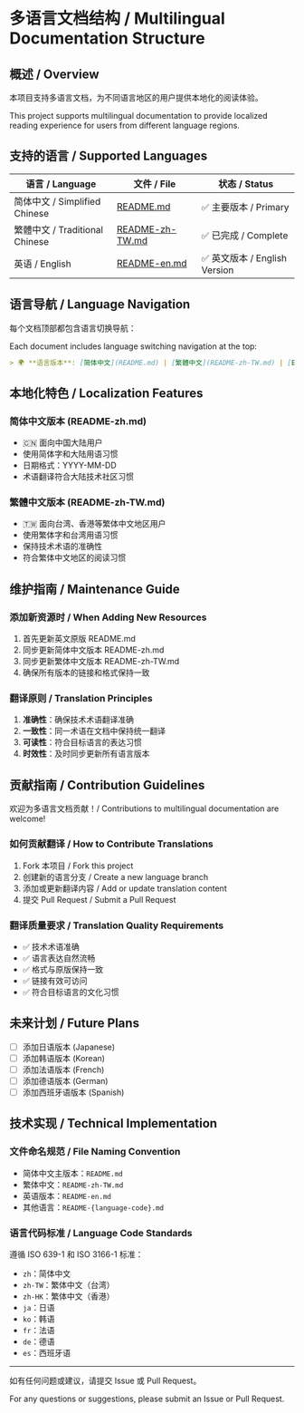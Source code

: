 # 多语言文档结构 / Multilingual Documentation Structure

## 概述 / Overview

本项目支持多语言文档，为不同语言地区的用户提供本地化的阅读体验。

This project supports multilingual documentation to provide localized reading experience for users from different language regions.

## 支持的语言 / Supported Languages

| 语言 / Language | 文件 / File | 状态 / Status |
|---|---|---|
| 简体中文 / Simplified Chinese | [README.md](../../README.md) | ✅ 主要版本 / Primary |
| 繁體中文 / Traditional Chinese | [README-zh-TW.md](../../README-zh-TW.md) | ✅ 已完成 / Complete |
| 英语 / English | [README-en.md](../../README-en.md) | ✅ 英文版本 / English Version |

## 语言导航 / Language Navigation

每个文档顶部都包含语言切换导航：

Each document includes language switching navigation at the top:

```markdown
> 🌍 **语言版本**: [简体中文](README.md) | [繁體中文](README-zh-TW.md) | [English](README-en.md)
```

## 本地化特色 / Localization Features

### 简体中文版本 (README-zh.md)
- 🇨🇳 面向中国大陆用户
- 使用简体字和大陆用语习惯
- 日期格式：YYYY-MM-DD
- 术语翻译符合大陆技术社区习惯

### 繁體中文版本 (README-zh-TW.md)
- 🇹🇼 面向台湾、香港等繁体中文地区用户
- 使用繁体字和台湾用语习惯
- 保持技术术语的准确性
- 符合繁体中文地区的阅读习惯

## 维护指南 / Maintenance Guide

### 添加新资源时 / When Adding New Resources

1. 首先更新英文原版 README.md
2. 同步更新简体中文版本 README-zh.md
3. 同步更新繁体中文版本 README-zh-TW.md
4. 确保所有版本的链接和格式保持一致

### 翻译原则 / Translation Principles

1. **准确性**：确保技术术语翻译准确
2. **一致性**：同一术语在文档中保持统一翻译
3. **可读性**：符合目标语言的表达习惯
4. **时效性**：及时同步更新所有语言版本

## 贡献指南 / Contribution Guidelines

欢迎为多语言文档贡献！/ Contributions to multilingual documentation are welcome!

### 如何贡献翻译 / How to Contribute Translations

1. Fork 本项目 / Fork this project
2. 创建新的语言分支 / Create a new language branch
3. 添加或更新翻译内容 / Add or update translation content
4. 提交 Pull Request / Submit a Pull Request

### 翻译质量要求 / Translation Quality Requirements

- ✅ 技术术语准确
- ✅ 语言表达自然流畅
- ✅ 格式与原版保持一致
- ✅ 链接有效可访问
- ✅ 符合目标语言的文化习惯

## 未来计划 / Future Plans

- [ ] 添加日语版本 (Japanese)
- [ ] 添加韩语版本 (Korean)
- [ ] 添加法语版本 (French)
- [ ] 添加德语版本 (German)
- [ ] 添加西班牙语版本 (Spanish)

## 技术实现 / Technical Implementation

### 文件命名规范 / File Naming Convention

- 简体中文主版本：`README.md`
- 繁体中文：`README-zh-TW.md`
- 英语版本：`README-en.md`
- 其他语言：`README-{language-code}.md`

### 语言代码标准 / Language Code Standards

遵循 ISO 639-1 和 ISO 3166-1 标准：
- `zh`：简体中文
- `zh-TW`：繁体中文（台湾）
- `zh-HK`：繁体中文（香港）
- `ja`：日语
- `ko`：韩语
- `fr`：法语
- `de`：德语
- `es`：西班牙语

---

如有任何问题或建议，请提交 Issue 或 Pull Request。

For any questions or suggestions, please submit an Issue or Pull Request. 